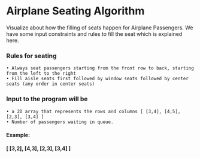 # Airplane Seating Algorithm

Visualize about how the filling of seats happen for Airplane Passengers. We have some input constraints and rules to fill the seat which is explained here.

### Rules for seating
    • Always seat passengers starting from the front row to back, starting from the left to the right
    • Fill aisle seats first followed by window seats followed by center seats (any order in center seats)

### Input to the program will be
    • a 2D array that represents the rows and columns [ [3,4], [4,5], [2,3], [3,4] ]
    • Number of passengers waiting in queue.

#### Example:
**[ [3,2], [4,3], [2,3], [3,4] ]**
